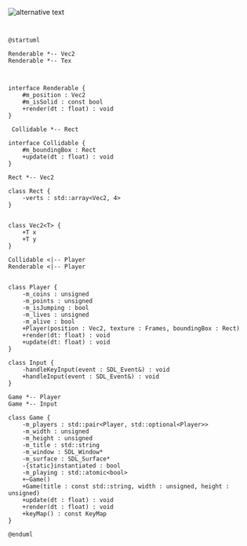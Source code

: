 ![alternative text](http://www.plantuml.com/plantuml/proxy?cache=no&src=http://www.plantuml.com/plantuml/png/XLFTZjCy4BtFKrZwf4_fDhr1N5LHjU8710iIsbPmMRdnR6lXs94zwJPQbcV7zZZPa0sGA_kS-Japnxbso2ssjSgoMz02B3yeO5Uh5ViArOifjeDBvZ-f4UmThu2D-8UC-U-_UjyO9r4QpTPK8y7IROsImgELqGxPmHWLkQMDHNA1dhjJXkF27yv6YkmnozXhetpQ8E4MAXmf6EYnWeDfjP3w-CfSs3fcKAEs4HpX3ur2sDFWMQMuSp4trLsTmQBp2Gx5UisjvLqPGWlsSXFoKqQ0ojqc9IrtxD8VkX0rabl-yCs-ADw1JNkUmaDHklP2wdrbf0vIMktaKOFeySRZE4T8zx6j6xyIpz7Y2LVo37FnF13Zs2L9o2Vc5WpXWgqDiUyihy4LxFds5nEV9zkVc3FZ3MtXWsxQmOqJrqB13NGHpU4CEjYwVVDf_pQS__-zEeN_FPPwlUSrlJIQUBXJ-rvBH0S_cXWwF8w6IrjIUa68QSBIk4hePjDdtak1fna3JY2F9vmXKAA2lf53wnVzL4iBSvy6-nOlLptdMlfTYDpIBR4F3ZdAwb5gVz0eEO98tey7z9s6ru-cbbKP8cYIvS-ma3mP7Sz9AFtjOxa5cmvTi6VZBlxnnqvUr3pz7RhFlCaNWugR20INhtrcMwjV)
```plantuml


@startuml

Renderable *-- Vec2
Renderable *-- Tex



interface Renderable {
    #m_position : Vec2
    #m_isSolid : const bool
    +render(dt : float) : void
}

 Collidable *-- Rect

interface Collidable {
    #m_boundingBox : Rect
    +update(dt : float) : void
}

Rect *-- Vec2

class Rect {
    -verts : std::array<Vec2, 4>
}


class Vec2<T> {
    +T x
    +T y
}

Collidable <|-- Player
Renderable <|-- Player


class Player {
    -m_coins : unsigned
    -m_points : unsigned
    -m_isJumping : bool
    -m_lives : unsigned
    -m_alive : bool
    +Player(position : Vec2, texture : Frames, boundingBox : Rect)
    +render(dt: float) : void
    +update(dt: float) : void
}

class Input {
    -handleKeyInput(event : SDL_Event&) : void
    +handleInput(event : SDL_Event&) : void
}

Game *-- Player
Game *-- Input

class Game {
    -m_players : std::pair<Player, std::optional<Player>>
    -m_width : unsigned
    -m_height : unsigned
    -m_title : std::string
    -m_window : SDL_Window*
    -m_surface : SDL_Surface*
    -{static}instantiated : bool
    -m_playing : std::atomic<bool>
    +~Game()
    +Game(title : const std::string, width : unsigned, height : unsigned)
    +update(dt : float) : void
    +render(dt : float) : void
    +keyMap() : const KeyMap
}

@enduml
```
